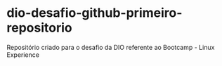 # dio-desafio-github-primeiro-repositorio
Repositório criado para o desafio da DIO referente ao Bootcamp - Linux Experience
